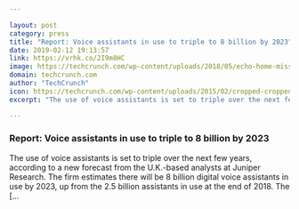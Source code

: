 ```yaml
---

layout: post
category: press
title: "Report: Voice assistants in use to triple to 8 billion by 2023"
date: 2019-02-12 19:13:57
link: https://vrhk.co/2I9m8HC
image: https://techcrunch.com/wp-content/uploads/2018/05/echo-home-missing_preview1.png?w=753
domain: techcrunch.com
author: "TechCrunch"
icon: https://techcrunch.com/wp-content/uploads/2015/02/cropped-cropped-favicon-gradient.png?w=180
excerpt: "The use of voice assistants is set to triple over the next few years, according to a new forecast from the U.K.-based analysts at Juniper Research. The firm estimates there will be 8 billion digital voice assistants in use by 2023, up from the 2.5 billion assistants in use at the end of 2018. The […"

---
```


### Report: Voice assistants in use to triple to 8 billion by 2023

The use of voice assistants is set to triple over the next few years, according to a new forecast from the U.K.-based analysts at Juniper Research. The firm estimates there will be 8 billion digital voice assistants in use by 2023, up from the 2.5 billion assistants in use at the end of 2018. The […